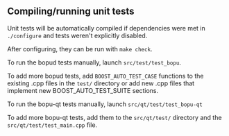 Compiling/running unit tests
------------------------------------

Unit tests will be automatically compiled if dependencies were met in `./configure`
and tests weren't explicitly disabled.

After configuring, they can be run with `make check`.

To run the bopud tests manually, launch `src/test/test_bopu`.

To add more bopud tests, add `BOOST_AUTO_TEST_CASE` functions to the existing
.cpp files in the `test/` directory or add new .cpp files that
implement new BOOST_AUTO_TEST_SUITE sections.

To run the bopu-qt tests manually, launch `src/qt/test/test_bopu-qt`

To add more bopu-qt tests, add them to the `src/qt/test/` directory and
the `src/qt/test/test_main.cpp` file.
